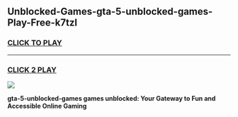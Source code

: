 
## Unblocked-Games-gta-5-unblocked-games-Play-Free-k7tzl
<h3>
<a href="https://premium76.site?title=gta-5-unblocked-games&ref=23A">CLICK TO PLAY</a></h3>
<hr>

<h3>
<a href="https://premium76.site?title=gta-5-unblocked-games&ref=23A">CLICK 2 PLAY</a>
  
</h3>

<a href="https://premium76.site?title=gta-5-unblocked-games&ref=23A"><img src="https://clearcache.store/games.png"></a>


**gta-5-unblocked-games games unblocked: Your Gateway to Fun and Accessible Online Gaming**
